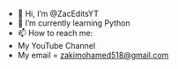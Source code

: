 - 👋 Hi, I’m @ZacEditsYT
- 🌱 I’m currently learning Python
- 📫 How to reach me:
- My YouTube Channel
- My email = zakimohamed518@gmail.com

<!---
ZacEditsYT/ZacEditsYT is a ✨ special ✨ repository because its `README.md` (this file) appears on your GitHub profile.
You can click the Preview link to take a look at your changes.
--->
